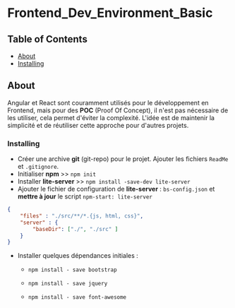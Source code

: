 # Frontend_Dev_Environment_Basic

## Table of Contents

- [About](#about)
- [Installing](#getting_started)

## About <a name = "about"></a>

Angular et React sont couramment utilisés pour le développement en Frontend, mais pour des **POC** (Proof Of Concept), il n'est pas nécessaire de les utiliser, cela permet d'éviter la complexité. L'idée est de maintenir la simplicité et de réutiliser cette approche pour d'autres projets.

### Installing <a name = "getting_started"></a>

- Créer une archive **git** (git-repo) pour le projet. Ajouter les fichiers `ReadMe` et `.gitignore`.
- Initialiser **npm** >> `npm init`
- Installer **lite-server** >> `npm install -save-dev lite-server`
- Ajouter le fichier de configuration de **lite-server** : `bs-config.json` et **mettre à jour** le script `npm-start: lite-server`

```json title=bs-config.json
{
    "files" : "./src/**/*.{js, html, css}",
    "server" : {
        "baseDir": ["./", "./src" ]
    }
}
```

- Installer quelques dépendances initiales :
  - `npm install - save bootstrap`

  - `npm install - save jquery`

  - `npm install - save font-awesome`
